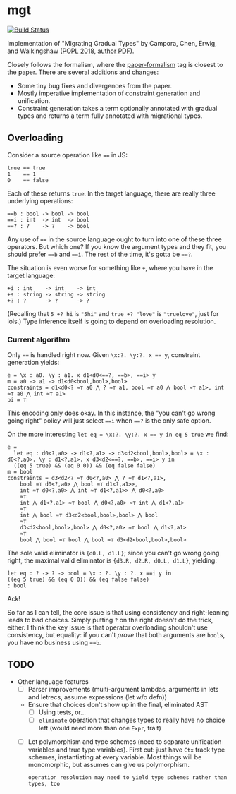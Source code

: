 # mgt
[![Build Status](https://travis-ci.com/mgree/mgt.svg?branch=main)](https://travis-ci.com/mgree/mgt)

Implementation of "Migrating Gradual Types" by Campora, Chen, Erwig, and Walkingshaw ([POPL 2018](https://dl.acm.org/doi/10.1145/3158103), [author PDF](http://web.engr.oregonstate.edu/~walkiner/papers/popl18-migrating-gradual-types.pdf)).

Closely follows the formalism, where the [paper-formalism](https://github.com/mgree/mgt/releases/tag/paper-formalism) tag is closest to the paper. There are several additions and changes:

  - Some tiny bug fixes and divergences from the paper.
  - Mostly imperative implementation of constraint generation and unification.
  - Constraint generation takes a term optionally annotated with gradual types and returns a term fully annotated with migrational types.

## Overloading

Consider a source operation like `==` in JS:

```
true == true
1    == 1
0    == false
```

Each of these returns `true`. In the target language, there are really three
underlying operations:

```
==b : bool -> bool -> bool
==i : int  -> int  -> bool
==? : ?    -> ?    -> bool
```

Any use of `==` in the source language ought to turn into one of these
three operators. But which one? If you know the argument types and they
fit, you should prefer `==b` and `==i`. The rest of the time, it's gotta
be `==?`.

The situation is even worse for something like `+`, where you have in
the target language:

```
+i : int    -> int    -> int
+s : string -> string -> string
+? : ?      -> ?      -> ?
```

(Recalling that `5 +? hi` is `"5hi"` and `true +? "love"` is
`"truelove"`, just for lols.) Type inference itself is going to depend
on overloading resolution.

### Current algorithm

Only `==` is handled right now. Given `\x:?. \y:?. x == y`, constraint
generation yields:

```
e = \x : a0. \y : a1. x d1<d0<==?, ==b>, ==i> y
m = a0 -> a1 -> d1<d0<bool,bool>,bool>
constraints = d1<d0<? ≈⊤ a0 ⋀ ? ≈⊤ a1, bool ≈⊤ a0 ⋀ bool ≈⊤ a1>, int ≈⊤ a0 ⋀ int ≈⊤ a1>
pi = ⊤
```

This encoding only does okay. In this instance, the "you can't go wrong going
right" policy will just select `==i` when `==?` is the only safe option.

On the more interesting `let eq = \x:?. \y:?. x == y in eq 5 true` we find:

```
e = 
  let eq : d0<?,a0> -> d1<?,a1> -> d3<d2<bool,bool>,bool> = \x : d0<?,a0>. \y : d1<?,a1>. x d3<d2<==?, ==b>, ==i> y in
  ((eq 5 true) && (eq 0 0)) && (eq false false)
m = bool
constraints = d3<d2<? ≈⊤ d0<?,a0> ⋀ ? ≈⊤ d1<?,a1>,
    bool ≈⊤ d0<?,a0> ⋀ bool ≈⊤ d1<?,a1>>,
    int ≈⊤ d0<?,a0> ⋀ int ≈⊤ d1<?,a1>> ⋀ d0<?,a0>
    ≈⊤
    int ⋀ d1<?,a1> ≈⊤ bool ⋀ d0<?,a0> ≈⊤ int ⋀ d1<?,a1>
    ≈⊤
    int ⋀ bool ≈⊤ d3<d2<bool,bool>,bool> ⋀ bool
    ≈⊤
    d3<d2<bool,bool>,bool> ⋀ d0<?,a0> ≈⊤ bool ⋀ d1<?,a1>
    ≈⊤
    bool ⋀ bool ≈⊤ bool ⋀ bool ≈⊤ d3<d2<bool,bool>,bool>
```

The sole valid eliminator is `{d0.L, d1.L}`; since you can't go wrong going
right, the maximal valid eliminator is `{d3.R, d2.R, d0.L, d1.L}`, yielding:

```
let eq : ? -> ? -> bool = \x : ?. \y : ?. x ==i y in
((eq 5 true) && (eq 0 0)) && (eq false false)
: bool
```

Ack!

So far as I can tell, the core issue is that using consistency and right-leaning
leads to bad choices. Simply putting `?` on the right doesn't do the trick,
either. I think the key issue is that operator overloading shouldn't use
consistency, but equality: if you can't _prove_ that both arguments are `bool`s,
you have no business using `==b`.

## TODO

- Other language features
  + [ ] Parser improvements (multi-argument lambdas, arguments in lets and letrecs, assume expressions (let w/o defn))
  + Ensure that choices don't show up in the final, eliminated AST
    - [ ] Using tests, or...
    - [ ] `eliminate` operation that changes types to really have no choice left (would need more than one `Expr`, trait)
  + [ ] Let polymorphism and type schemes (need to separate unification variables and true type variables). First cut: just have `Ctx` track type schemes, instantiating at every variable. Most things will be monomorphic, but assumes can give us polymorphism.

        operation resolution may need to yield type schemes rather than types, too
  
